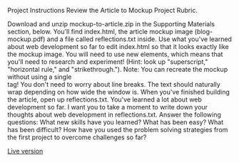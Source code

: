 Project Instructions
Review the Article to Mockup Project Rubric.

Download and unzip mockup-to-article.zip in the Supporting Materials section, below. You'll find index.html, the article mockup image (blog-mockup.pdf) and a file called reflections.txt inside.
Use what you've learned about web development so far to edit index.html so that it looks exactly like the mockup image. You will need to use new elements, which means that you'll need to research and experiment! (Hint: look up "superscript," "horizontal rule," and "strikethrough."). Note: You can recreate the mockup without using a single <br> tag! You don't need to worry about line breaks. The text should naturally wrap depending on how wide the window is.
When you've finished building the article, open up reflections.txt. You've learned a lot about web development so far. I want you to take a moment to write down your thoughts about web development in reflections.txt. Answer the following questions:
What new skills have you learned?
What has been easy?
What has been difficult?
How have you used the problem solving strategies from the first project to overcome challenges so far?


[Live version](https://)
